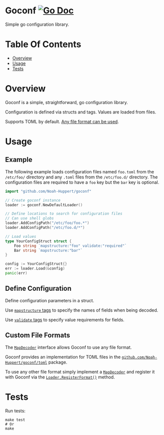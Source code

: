 # Goconf [![Go Doc](https://godoc.org/github.com/Noah-Huppert/goconf?status.svg)](https://godoc.org/github.com/Noah-Huppert/goconf)
Simple go configuration library.

# Table Of Contents
- [Overview](#overview)
- [Usage](#usage)
- [Tests](#tests)

# Overview
Goconf is a simple, straightforward, go configuration library.  

Configuration is defined via structs and tags. Values are loaded from files.  

Supports TOML by default. [Any file format can be used](#custom-file-formats).

# Usage
## Example
The following example loads configuration files named `foo.toml` from the
`/etc/foo/` directory and any `.toml` files from the `/etc/foo.d/` directory. 
The configuration files are required to have a `foo` key but the `bar` key 
is optional.

```go
import "github.com/Noah-Huppert/goconf"

// Create goconf instance
loader := goconf.NewDefaultLoader()

// Define locations to search for configuration files
// Can use shell globs
loader.AddConfigPath("/etc/foo/foo.*")
loader.AddConfigPath("/etc/foo.d/*")

// Load values
type YourConfigStruct struct {
    Foo string `mapstructure:"foo" validate:"required"`
    Bar string `mapstructure:"bar"`
}

config := YourConfigStruct{}
err := loader.Load(&config)
panic(err)
```

## Define Configuration
Define configuration parameters in a struct.  

Use [`mapstructure` tags](https://godoc.org/github.com/mitchellh/mapstructure#example-Decode--Tags)
to specify the names of fields when being decoded.  

Use [`validate` tags](https://godoc.org/gopkg.in/go-playground/validator.v9) to
specify value requirements for fields.

## Custom File Formats
The [`MapDecoder`](https://godoc.org/github.com/Noah-Huppert/goconf#MapDecoder)
interface allows Goconf to use any file format.  

Goconf provides an implementation for TOML files in the 
[`github.com/Noah-Huppert/goconf/toml`](https://godoc.org/github.com/Noah-Huppert/goconf/toml) package.

To use any other file format simply implement a [`MapDecoder`](https://godoc.org/github.com/Noah-Huppert/goconf#MapDecoder) 
and register it with Goconf via the
[`Loader.RegisterFormat()`](https://godoc.org/github.com/Noah-Huppert/goconf#Loader.RegisterFormat) method.

# Tests
Run tests:

```
make test
# Or
make
```
